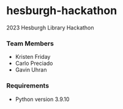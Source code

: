# hesburgh-hackathon
2023 Hesburgh Library Hackathon

### Team Members
- Kristen Friday
- Carlo Preciado
- Gavin Uhran

### Requirements
- Python version 3.9.10
